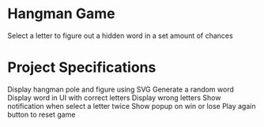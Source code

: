 # Hangman Game
Select a letter to figure out a hidden word in a set amount of chances

# Project Specifications
Display hangman pole and figure using SVG
Generate a random word
Display word in UI with correct letters
Display wrong letters
Show notification when select a letter twice
Show popup on win or lose
Play again button to reset game